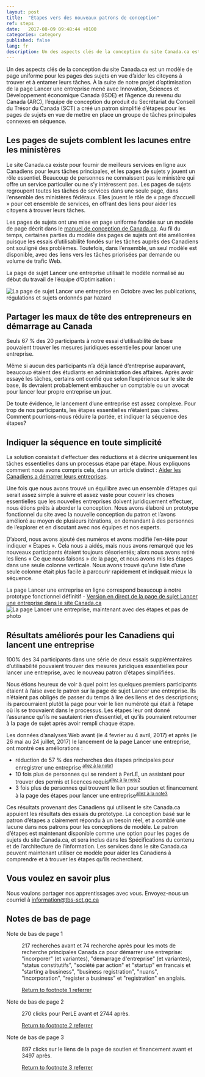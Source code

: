 ```yaml
---
layout: post
title:  "Étapes vers des nouveaux patrons de conception"
ref: steps
date:   2017-08-09 09:48:44 +0100
categories: category
published: false
lang: fr
description: Un des aspects clés de la conception du site Canada.ca est un modèle de page uniforme pour les pages des sujets en vue d’aider les citoyens à trouver et à entamer leurs tâches.
---
```

Un des aspects clés de la conception du site Canada.ca est un modèle de page uniforme pour les pages des sujets en vue d’aider les citoyens à trouver et à entamer leurs tâches. À la suite de notre projet d’optimisation de la page Lancer une entreprise mené avec Innovation, Sciences et Développement économique Canada (ISDE) et l’Agence du revenu du Canada (ARC), l’équipe de conception du produit du Secrétariat du Conseil du Trésor du Canada (SCT) a créé un patron simplifié d’étapes pour les pages de sujets en vue de mettre en place un groupe de tâches principales connexes en séquence.

## Les pages de sujets comblent les lacunes entre les ministères

Le site Canada.ca existe pour fournir de meilleurs services en ligne aux Canadiens pour leurs tâches principales, et les pages de sujets y jouent un rôle essentiel. Beaucoup de personnes ne connaissent pas le ministère qui offre un service particulier ou ne s’y intéressent pas. Les pages de sujets regroupent toutes les tâches de services dans une seule page, dans l’ensemble des ministères fédéraux. Elles jouent le rôle de « page d’accueil » pour cet ensemble de services, en offrant des liens pour aider les citoyens à trouver leurs tâches.

Les pages de sujets ont une mise en page uniforme fondée sur un modèle de page décrit dans le [manuel de conception de Canada.ca](https://www.canada.ca/fr/secretariat-conseil-tresor/services/communications-gouvernementales/specifications-contenu-architecture-information-canada.html). Au fil du temps, certaines parties du modèle des pages de sujets ont été améliorées puisque les essais d’utilisabilité fondés sur les tâches auprès des Canadiens ont souligné des problèmes. Toutefois, dans l’ensemble, un seul modèle est disponible, avec des liens vers les tâches priorisées par demande ou volume de trafic Web.

La page de sujet Lancer une entreprise utilisait le modèle normalisé au début du travail de l’équipe d’Optimisation :

<img class="img-responsive" alt="La page de sujet Lancer une entreprise en Octobre avec les publications, régulations et sujets ordonnés par hazard" src="/images/Sujet_lancer_Oct2016_567x573.png">

## Partager les maux de tête des entrepreneurs en démarrage au Canada

<div class="well panel">Seuls 67 % des 20 participants à notre essai d’utilisabilité de base pouvaient trouver les mesures juridiques essentielles pour lancer une entreprise.</div>

Même si aucun des participants n’a déjà lancé d’entreprise auparavant, beaucoup étaient des étudiants en administration des affaires. Après avoir essayé les tâches, certains ont confié que selon l’expérience sur le site de base, ils devraient probablement embaucher un comptable ou un avocat pour lancer leur propre entreprise un jour.

De toute évidence, le lancement d’une entreprise est assez complexe. Pour trop de nos participants, les étapes essentielles n’étaient pas claires. Comment pourrions-nous réduire la portée, et indiquer la séquence des étapes?

## Indiquer la séquence en toute simplicité
La solution consistait d’effectuer des réductions et à décrire uniquement les tâches essentielles dans un processus étape par étape. Nous expliquons comment nous avons compris cela, dans un article distinct :
[Aider les Canadiens a démarrer leurs entreprises](https://canada-ca.github.io/category/2017/08/15/Demarrer_une_entreprise.html).  

Une fois que nous avons trouvé un équilibre avec un ensemble d’étapes qui serait assez simple à suivre et assez vaste pour couvrir les choses essentielles que les nouvelles entreprises doivent juridiquement effectuer, nous étions prêts à aborder la conception. Nous avons élaboré un prototype fonctionnel du site avec la nouvelle conception du patron et l’avons amélioré au moyen de plusieurs itérations, en demandant à des personnes de l’explorer et en discutant avec nos équipes et nos experts.

D’abord, nous avons ajouté des numéros et avons modifié l’en-tête pour indiquer « Étapes ». Cela nous a aidés, mais nous avons remarqué que les nouveaux participants étaient toujours désorientés; alors nous avons retiré les liens « Ce que nous faisons » de la page, et nous avons mis les étapes dans une seule colonne verticale. Nous avons trouvé qu’une liste d’une seule colonne était plus facile à parcourir rapidement et indiquait mieux la séquence.

La page Lancer une entreprise en ligne correspond beaucoup à notre prototype fonctionnel définitif - [Version en direct de la page de sujet Lancer une entreprise dans le site Canada.ca](https://www.canada.ca/fr/services/entreprises/lancer.html)
<img class="img-responsive" alt="La page Lancer une entreprise, maintenant avec des étapes et pas de photo" src="/images/Sujet_lancer_Aout2017_599x494.png">

## Résultats améliorés pour les Canadiens qui lancent une entreprise

<div class="well panel">100% des 34 participants dans une série de deux essais supplémentaires d’utilisabilité pouvaient trouver des mesures juridiques essentielles pour lancer une entreprise, avec le nouveau patron d’étapes simplifiées.</div>

Nous étions heureux de voir à quel point les quelques premiers participants étaient à l’aise avec le patron sur la page de sujet Lancer une entreprise. Ils n’étaient pas obligés de passer du temps à lire des liens et des descriptions; ils parcourraient plutôt la page pour voir le lien numéroté qui était à l’étape où ils se trouvaient dans le processus. Les étapes leur ont donné l’assurance qu’ils ne sautaient rien d’essentiel, et qu’ils pourraient retourner à la page de sujet après avoir rempli chaque étape.

Les données d’analyses Web avant (le 4 fevrier au 4 avril, 2017) et après (le 26 mai au 24 juillet, 2017) le lancement de la page Lancer une entreprise, ont montré ces améliorations :
- réduction de 57 % des recherches des étapes principales pour enregistrer une entreprise <sup id="footnotemark1"><a class="fn-lnk" href="#myfootnote1"><span class="wb-invisible">allez à la note</span>1</a></sup>
- 10 fois plus de personnes qui se rendent à PerLE, un assistant pour trouver des permis et licences requis<sup id="footnotemark2"><a class="fn-lnk" href="#myfootnote2"><span class="wb-invisible">allez à la note</span>2</a></sup>
- 3 fois plus de personnes qui trouvent le lien pour soutien et financement à la page des étapes pour lancer une entreprise<sup id="footnotemark3"><a class="fn-lnk" href="#myfootnote3"><span class="wb-invisible">allez à la note</span>3</a></sup>

Ces résultats provenant des Canadiens qui utilisent le site Canada.ca appuient les résultats des essais du prototype. La conception basé sur le patron d’étapes a clairement répondu à un besoin réel, et a comblé une lacune dans nos patrons pour les conceptions de modèle. Le patron d’étapes est maintenant disponible comme une option pour les pages de sujets du site Canada.ca, et sera inclus dans les Spécifications du contenu et de l’architecture de l’information. Les services dans le site Canada.ca peuvent maintenant utiliser ce modèle pour aider les Canadiens à comprendre et à trouver les étapes qu’ils recherchent.

## Vous voulez en savoir plus

Nous voulons  partager nos apprentissages avec vous. Envoyez-nous un courriel à information@tbs-sct.gc.ca

<aside class="wb-fnote" role="note">
<h2 id="fn">Notes de bas de page</h2>
<dl>
	<dt id="fnbS-dt">Note de bas de page 1</dt>
	<dd aria-labelledby="fnbS-dt" tabindex="-1" id="myfootnote1">
		<p>217 recherches avant et 74 recherche après pour les mots de recherche principales Canada.ca pour démarrer une entreprise: "incorporer" (et variantes), "demarrage d'entreprise" (et variantes), "status constitutifs", "société par action" et "startup" en francais et "starting a business", "business registration", "nuans", "incorporation", "register a business" et "registration" en anglais.</p>
		<p class="fn-rtn"><a href="#footnotemark1"><span class="wb-inv">Return to footnote</span> 1<span class="wb-inv"> referrer</span></a></p>
	</dd>
	<dt id="fnbS-dt">Note de bas de page 2</dt>
	<dd aria-labelledby="fnbS-dt" tabindex="-1" id="myfootnote2">
		<p>270 clicks pour PerLE avant et 2744 après.</p>
		<p class="fn-rtn"><a href="#footnotemark2"><span class="wb-inv">Return to footnote</span> 2<span class="wb-inv"> referrer</span></a></p>
	</dd>
	<dt id="fnbS-dt">Note de bas de page 3</dt>
	<dd aria-labelledby="fnbS-dt" tabindex="-1" id="myfootnote3">
		<p>897 clicks sur le liens de la page de soutien et financement avant et 3497 après.</p>
		<p class="fn-rtn"><a href="#footnotemark3"><span class="wb-inv">Return to footnote</span> 3<span class="wb-inv"> referrer</span></a></p>
	</dd>
</dl>
</aside>
